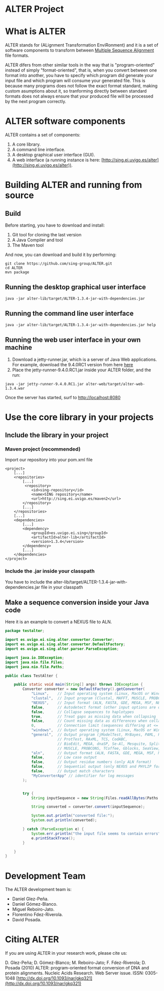 ALTER Project
=============

# What is ALTER
ALTER stands for (ALignment Transformation EnviRonment) and it is a set of software components to transform between [Multiple Sequence Alignment](http://en.wikipedia.org/wiki/Multiple_sequence_alignment) file formats.

ALTER difers from other similar tools in the way that is "program-oriented" instead of simply "format-oriented", that is, when you convert between one format into another, you have to specify which program did generate your input file and which program will consume your generated file. This is because many programs does not follow the exact format standard, making custom asumptions about it, so tranforming directly between standard formats does not always ensure that your produced file will be processed by the next program correctly.

# ALTER software components
ALTER contains a set of components:

1. A core library.
2. A command line interface.
3. A desktop graphical user interface (GUI).
4. A web interface (a running instance is here: [http://sing.ei.uvigo.es/alter](http://sing.ei.uvigo.es/alter)).

# Building ALTER and running from source

## Build
Before starting, you have to download and install:

1. Git tool for cloning the last version
2. A Java Compiler and tool
3. The Maven tool

And now, you can download and build it by performing:

```
git clone https://github.com/sing-group/ALTER.git
cd ALTER
mvn package
```

## Running the desktop graphical user interface
```
java -jar alter-lib/target/ALTER-1.3.4-jar-with-dependencies.jar
```

## Running the command line user interface
```
java -jar alter-lib/target/ALTER-1.3.4-jar-with-dependencies.jar help
```

## Running the web user interface in your own machine
1. Download a jetty-runner.jar, which is a server of Java Web applications. For example, download the 9.4.0RC1 version from here [here](http://central.maven.org/maven2/org/eclipse/jetty/jetty-runner/9.4.0.RC1/jetty-runner-9.4.0.RC1.jar)
2. Place the jetty-runner-9.4.0.RC1.jar inside your ALTER folder, and the run:
```
java -jar jetty-runner-9.4.0.RC1.jar alter-web/target/alter-web-1.3.4.war
```

Once the server has started, surf to [http://localhost:8080](http://localhost:8080/)

# Use the core library in your projects

## Include the library in your project

### Maven project (recommended)
Import our repository into your pom.xml file
```
<project>
    [...]
    <repositories>
        [...]
         <repository>
            <id>sing-repository</id>
            <name>SING repository</name>
            <url>http://sing.ei.uvigo.es/maven2</url>
        </repository>
        [...]
    </repositories>
    [...]
    <dependencies>
        [...]
    	<dependency>
            <groupId>es.uvigo.ei.sing</groupId>
            <artifactId>alter-lib</artifactId>
            <version>1.3.4</version>
        </dependency>
    	[...]
    </dependencies>
</project>
```



### Include the .jar inside your classpath
You have to include the alter-lib/target/ALTER-1.3.4-jar-with-dependencies.jar file in your classpath

## Make a sequence conversion inside your Java code
Here it is an example to convert a NEXUS file to ALN.

```java
package testalter;

import es.uvigo.ei.sing.alter.converter.Converter;
import es.uvigo.ei.sing.alter.converter.DefaultFactory;
import es.uvigo.ei.sing.alter.parser.ParseException;

import java.io.IOException;
import java.nio.file.Files;
import java.nio.file.Paths;

public class TestAlter {

	public static void main(String[] args) throws IOException {
		Converter converter = new DefaultFactory().getConverter(
            "Linux", 	// Input operating system (Linux, MacOS or Windows)
			"clustal", 	// Input program (Clustal, MAFFT, MUSCLE, PROBCONS or TCoffee)
			"NEXUS",	// Input format (ALN, FASTA, GDE, MEGA, MSF, NEXUS, PHYLIP or PIR)
			false,		// Autodetect format (other input options are omitted)
			false,		// Collapse sequences to haplotypes
			true,		// Treat gaps as missing data when collapsing
			false,		// Count missing data as differences when collapsing
			0,			// Connection limit (sequences differing at <= l sites will be collapsed) (default is l=0)
			"windows",	// Output operating system (Linux, MacOS or Windows)
			"general",	// Output program (jModelTest, MrBayes, PAML, PAUP, PhyML,
						// ProtTest, RAxML, TCS, CodABC,
						// BioEdit, MEGA, dnaSP, Se-Al, Mesquite, SplitsTree, Clustal, MAFFT,
						// MUSCLE, PROBCONS, TCoffee, Gblocks, SeaView, trimAl or GENERAL)
			"aln",  	// Output format (ALN, FASTA, GDE, MEGA, MSF, NEXUS, PHYLIP or PIR)
			false,		// Low case output
			false,		// Output residue numbers (only ALN format)
			false,		// Sequential output (only NEXUS and PHYLIP formats)
			false,		// Output match characters
			"MyConverterApp" // identifier for log messages
		);


		try {
			String inputSequence = new String(Files.readAllBytes(Paths.get("input.nexus")));

			String converted = converter.convert(inputSequence);

			System.out.println("converted file:");
			System.out.println(converted);

		} catch (ParseException e) {
			System.err.println("the input file seems to contain errors");
			e.printStackTrace();
		}

	}
}
```

# Development Team
The ALTER development team is:

* Daniel Glez-Peña.
* Daniel Gómez-Blanco.
* Miguel Reboiro-Jato.
* Florentino Fdez-Riverola.
* David Posada.

# Citing ALTER
If you are using ALTER in your research work, please cite us:

D. Glez-Peña; D. Gómez-Blanco; M. Reboiro-Jato; F. Fdez-Riverola; D. Posada (2010) ALTER: program-oriented format conversion of DNA and protein alignments. Nucleic Acids Research. Web Server issue. ISSN: 0305-1048
[http://dx.doi.org/10.1093/nar/gkq321](http://dx.doi.org/10.1093/nar/gkq321)
